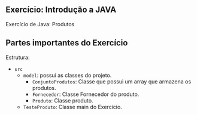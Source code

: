## Exercício: Introdução a JAVA

Exercício de Java: Produtos

## Partes importantes do Exercício

Estrutura:

- `src`
  - `model`: possui as classes do projeto.
    - `ConjuntoProdutos`: Classe que possui um array que armazena os produtos.
    - `Fornecedor`: Classe Fornecedor do produto.
    - `Produto`: Classe produto.
  - `TesteProduto`: Classe main do Exercício.


